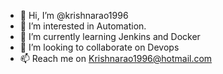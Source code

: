- 👋 Hi, I’m @krishnarao1996
- 👀 I’m interested in Automation.
- 🌱 I’m currently learning Jenkins and Docker
- 💞️ I’m looking to collaborate on Devops
- 📫 Reach me on Krishnarao1996@hotmail.com

<!---
krishnarao1996/krishnarao1996 is a ✨ special ✨ repository because its `README.md` (this file) appears on your GitHub profile.
You can click the Preview link to take a look at your changes.
--->

